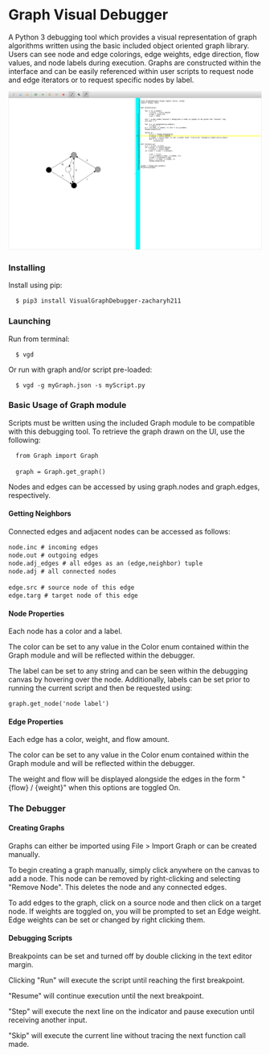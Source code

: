 # Graph Visual Debugger

A Python 3 debugging tool which provides a visual representation of graph algorithms written using the basic included object oriented graph library. Users can see node and edge colorings, edge weights, edge direction, flow values, and node labels during execution. Graphs are constructed within the interface and can be easily referenced within user scripts to request node and edge iterators or to request specific nodes by label.

![Demo Image](https://github.com/zacharyh211/GraphDebugger/blob/master/img/dijkstra_example.png)


### Installing

Install using pip:

```
  $ pip3 install VisualGraphDebugger-zacharyh211
```

### Launching

Run from terminal:

```
  $ vgd
```
Or run with graph and/or script pre-loaded:

```
  $ vgd -g myGraph.json -s myScript.py
```

### Basic Usage of Graph module

Scripts must be written using the included Graph module to be compatible with this debugging tool. To retrieve the graph drawn on the UI, use the following:
```
  from Graph import Graph

  graph = Graph.get_graph()
```
Nodes and edges can be accessed by using graph.nodes and graph.edges, respectively.

#### Getting Neighbors

Connected edges and adjacent nodes can be accessed as follows:
```
node.inc # incoming edges
node.out # outgoing edges
node.adj_edges # all edges as an (edge,neighbor) tuple
node.adj # all connected nodes

edge.src # source node of this edge
edge.targ # target node of this edge
```

#### Node Properties

Each node has a color and a label. 

The color can be set to any value in the Color enum contained within the Graph module and will be reflected within the debugger.

The label can be set to any string and can be seen within the debugging canvas by hovering over the node. Additionally, labels can be set prior to running the current script and then be requested using:
```
graph.get_node('node label')
```

#### Edge Properties

Each edge has a color, weight, and flow amount.

The color can be set to any value in the Color enum contained within the Graph module and will be reflected within the debugger.

The weight and flow will be displayed alongside the edges in the form "{flow} / {weight}" when this options are toggled On.

### The Debugger

#### Creating Graphs

Graphs can either be imported using File > Import Graph or can be created manually. 

To begin creating a graph manually, simply click anywhere on the canvas to add a node. This node can be removed by right-clicking and selecting "Remove Node". This deletes the node and any connected edges.

To add edges to the graph, click on a source node and then click on a target node. If weights are toggled on, you will be prompted to set an Edge weight. Edge weights can be set or changed by right clicking them.

#### Debugging Scripts

Breakpoints can be set and turned off by double clicking in the text editor margin. 

Clicking "Run" will execute the script until reaching the first breakpoint. 

"Resume" will continue execution until the next breakpoint. 

"Step" will execute the next line on the indicator and pause execution until receiving another input.

"Skip" will execute the current line without tracing the next function call made.


